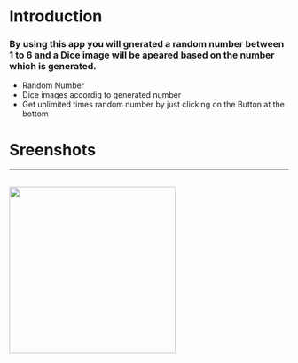 <h1>Introduction</h1>
<h3>By using this app you will gnerated a random number  between 1 to 6 and a Dice image will be apeared based on the number which is generated.</h3>
<ul>
  <li>Random Number </li>
   <li> Dice images accordig to generated number</li>
    <li> Get unlimited times random number by just clicking on the Button at the bottom  </li>

</ul>



<h1>Sreenshots</h1>
<hr>
<br>



<img src="https://github.com/dev-app-ali/Dice-Roller-App/assets/121374194/5dd95027-993c-4f44-accc-4e957f9baceb" width= "300">

